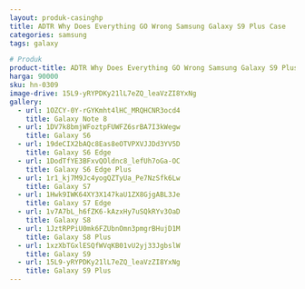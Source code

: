 ```yaml
---
layout: produk-casinghp
title: ADTR Why Does Everything GO Wrong Samsung Galaxy S9 Plus Case
categories: samsung
tags: galaxy

# Produk
product-title: ADTR Why Does Everything GO Wrong Samsung Galaxy S9 Plus Case
harga: 90000
sku: hn-0309
image-drive: 15L9-yRYPDKy21lL7eZQ_leaVzZI8YxNg
gallery:
  - url: 1OZCY-0Y-rGYKmht4lHC_MRQHCNR3ocd4
    title: Galaxy Note 8
  - url: 1DV7k8bmjWFoztpFUWFZ6srBA7I3kWegw
    title: Galaxy S6
  - url: 19deCIX2bAQc8Eas8eOTVPXVJJDd3YV5D
    title: Galaxy S6 Edge
  - url: 1DodTfYE3BFxvQOldnc8_lefUh7oGa-OC
    title: Galaxy S6 Edge Plus
  - url: 1r1_kj7M9Jc4yogQZTyUa_Pe7NzSfk6Lw
    title: Galaxy S7
  - url: 1Hwk9IWK64XY3X147kaU1ZX8GjgABL3Je
    title: Galaxy S7 Edge
  - url: 1v7A7bL_h6fZK6-kAzxHy7uSQkRYv3OaD
    title: Galaxy S8
  - url: 1JztRPPiU0mk6FZUbnOmn3pmgrBHujD1M
    title: Galaxy S8 Plus
  - url: 1xzXbTGxlESQfWVqKB01vU2yj33JgbslW
    title: Galaxy S9
  - url: 15L9-yRYPDKy21lL7eZQ_leaVzZI8YxNg
    title: Galaxy S9 Plus
---
```

